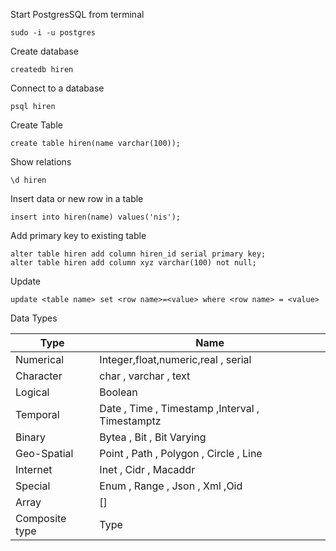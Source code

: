 Start PostgresSQL from terminal
```
sudo -i -u postgres
```
Create database
```
createdb hiren
```
Connect to a database
```
psql hiren
```
Create Table
```
create table hiren(name varchar(100));
```
Show relations
```
\d hiren
```
Insert data or new row in a table
```
insert into hiren(name) values('nis');
```
Add primary key to existing table
```
alter table hiren add column hiren_id serial primary key;
alter table hiren add column xyz varchar(100) not null;
```
Update
```
update <table name> set <row name>=<value> where <row name> = <value>
```
Data Types

Type | Name
--------|-----------
Numerical | Integer,float,numeric,real , serial
Character | char , varchar , text
Logical | Boolean
Temporal | Date , Time , Timestamp ,Interval , Timestamptz
Binary | Bytea , Bit , Bit Varying
Geo-Spatial | Point , Path , Polygon , Circle , Line
Internet | Inet , Cidr , Macaddr
Special | Enum , Range , Json , Xml ,Oid
Array | []
Composite type | Type